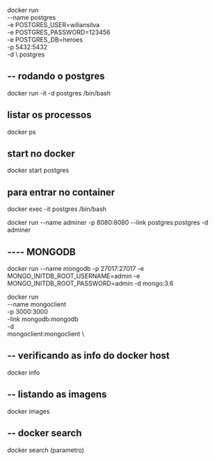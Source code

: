 docker run \
    --name postgres \
    -e POSTGRES_USER=wiliansilva \
    -e POSTGRES_PASSWORD=123456 \
    -e POSTGRES_DB=heroes \
    -p 5432:5432 \
    -d \ 
    postgres

## -- rodando o postgres
docker run -it -d postgres /bin/bash

## listar os processos
docker ps   

## start no docker
docker start postgres

## para entrar no container
docker exec -it postgres /bin/bash

docker run --name adminer -p 8080:8080 --link postgres:postgres -d adminer

## ---- MONGODB
docker run 
    --name mongodb
    -p 27017:27017
    -e MONGO_INITDB_ROOT_USERNAME=admin
    -e MONGO_INITDB_ROOT_PASSWORD=admin
    -d 
    mongo:3.6

docker run \
    --name mongoclient \
    -p 3000:3000 \
    -link mongodb:mongodb \
    -d \
    mongoclient:mongoclient \

 ## -- verificando as info do docker host
 docker info

## -- listando as imagens
docker images

## -- docker search
docker search (parametro)